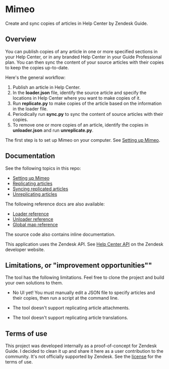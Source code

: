# Mimeo

Create and sync copies of articles in Help Center by Zendesk Guide.


## Overview

You can publish copies of any article in one or more specified sections in your Help Center, or in any branded Help Center in your Guide Professional plan. You can then sync the content of your source articles with their copies to keep the copies up-to-date.

Here's the general workflow:

1. Publish an article in Help Center.
2. In the **loader.json** file, identify the source article and specify the locations in Help Center where you want to make copies of it.
3. Run **replicate.py** to make copies of the article based on the information in the loader file.
4. Periodically run **sync.py** to sync the content of source articles with their copies.
5. To remove one or more copies of an article, identify the copies in **unloader.json** and run **unreplicate.py**.

The first step is to set up Mimeo on your computer. See [Setting up Mimeo](https://github.com/chucknado/mimeo/tree/master/docs/setup.md).


## Documentation

See the following topics in this repo:

- [Setting up Mimeo](https://github.com/chucknado/mimeo/tree/master/docs/setup.md)
- [Replicating articles](https://github.com/chucknado/mimeo/tree/master/docs/using-mimeo.md#replicating-articles)
- [Syncing replicated articles](https://github.com/chucknado/mimeo/tree/master/docs/using-mimeo.md#syncing-replicated-articles)
- [Unreplicating articles](https://github.com/chucknado/mimeo/tree/master/docs/using-mimeo.md#unreplicating-articles)

The following reference docs are also available:

- [Loader reference](https://github.com/chucknado/mimeo/tree/master/docs/loader-reference.md)
- [Unloader reference](https://github.com/chucknado/mimeo/tree/master/docs/unloader-reference.md)
- [Global map reference](https://github.com/chucknado/mimeo/tree/master/docs/global-map-reference.md)

The source code also contains inline documentation.

This application uses the Zendesk API. See [Help Center API](https://developer.zendesk.com/rest_api/docs/help_center/introduction) on the Zendesk developer website.


## Limitations, or "improvement opportunities""

The tool has the following limitations. Feel free to clone the project and build your own solutions to them.

- No UI yet! You must manually edit a JSON file to specify articles and their copies, then run a script at the command line.

- The tool doesn't support replicating article attachments.

- The tool doesn't support replicating article translations.


## Terms of use

This project was developed internally as a proof-of-concept for Zendesk Guide. I decided to clean it up and share it here as a user contribution to the community. It's not officially supported by Zendesk. See the [license](https://github.com/chucknado/mimeo/blob/master/LICENSE) for the terms of use.

